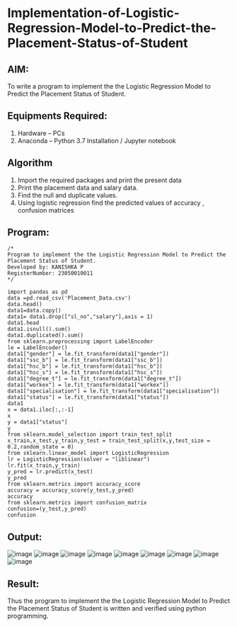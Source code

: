# Implementation-of-Logistic-Regression-Model-to-Predict-the-Placement-Status-of-Student

## AIM:
To write a program to implement the the Logistic Regression Model to Predict the Placement Status of Student.

## Equipments Required:
1. Hardware – PCs
2. Anaconda – Python 3.7 Installation / Jupyter notebook

## Algorithm
1. Import the required packages and print the present data
2. Print the placement data and salary data.
3. Find the null and duplicate values.
4. Using logistic regression find the predicted values of accuracy , confusion matrices 

## Program:
```
/*
Program to implement the the Logistic Regression Model to Predict the Placement Status of Student.
Developed by: KANISHKA P
RegisterNumber: 23050010011
*/
```
```
import pandas as pd
data =pd.read_csv('Placement_Data.csv')
data.head()
data1=data.copy()
data1= data1.drop(["sl_no","salary"],axis = 1)
data1.head
data1.isnull().sum()
data1.duplicated().sum()
from sklearn.preprocessing import LabelEncoder
le = LabelEncoder()
data1["gender"] = le.fit_transform(data1["gender"])
data1["ssc_b"] = le.fit_transform(data1["ssc_b"])
data1["hsc_b"] = le.fit_transform(data1["hsc_b"])
data1["hsc_s"] = le.fit_transform(data1["hsc_s"])
data1["degree_t"] = le.fit_transform(data1["degree_t"])
data1["workex"] = le.fit_transform(data1["workex"])
data1["specialisation"] = le.fit_transform(data1["specialisation"])
data1["status"] = le.fit_transform(data1["status"])
data1
x = data1.iloc[:,:-1]
x
y = data1["status"]
y
from sklearn.model_selection import train_test_split
x_train,x_test,y_train,y_test = train_test_split(x,y,test_size = 0.2,random_state = 0)
from sklearn.linear_model import LogisticRegression
lr = LogisticRegression(solver = "liblinear")
lr.fit(x_train,y_train)
y_pred = lr.predict(x_test)
y_pred
from sklearn.metrics import accuracy_score
accuracy = accuracy_score(y_test,y_pred)
accuracy
from sklearn.metrics import confusion_matrix
confusion=(y_test,y_pred)
confusion
```

## Output:
![image](https://github.com/Jeevithaelumalai/Implementation-of-Logistic-Regression-Model-to-Predict-the-Placement-Status-of-Student/assets/118708245/addba76c-e254-4db6-897d-bdb95c7c42bd)
![image](https://github.com/Jeevithaelumalai/Implementation-of-Logistic-Regression-Model-to-Predict-the-Placement-Status-of-Student/assets/118708245/72190a7e-8937-4a4a-82b7-0e6ec0b4cd46)
![image](https://github.com/Jeevithaelumalai/Implementation-of-Logistic-Regression-Model-to-Predict-the-Placement-Status-of-Student/assets/118708245/42278e84-c3ab-4d16-a54b-046a2590023c)
![image](https://github.com/Jeevithaelumalai/Implementation-of-Logistic-Regression-Model-to-Predict-the-Placement-Status-of-Student/assets/118708245/cc98ed7a-f842-46d9-89c0-4b735855c1c4)
![image](https://github.com/Jeevithaelumalai/Implementation-of-Logistic-Regression-Model-to-Predict-the-Placement-Status-of-Student/assets/118708245/b1a8c8fb-f704-4b41-b0c2-19897524b3d4)
![image](https://github.com/Jeevithaelumalai/Implementation-of-Logistic-Regression-Model-to-Predict-the-Placement-Status-of-Student/assets/118708245/8314d6b6-18bc-43ed-9849-75e13db7344c)
![image](https://github.com/Jeevithaelumalai/Implementation-of-Logistic-Regression-Model-to-Predict-the-Placement-Status-of-Student/assets/118708245/bebeb524-c1ad-41df-ad0d-19fbf0487d6d)
![image](https://github.com/Jeevithaelumalai/Implementation-of-Logistic-Regression-Model-to-Predict-the-Placement-Status-of-Student/assets/118708245/e4d6e393-9cd4-4093-89b4-5ec22ecea9ce)
![image](https://github.com/Jeevithaelumalai/Implementation-of-Logistic-Regression-Model-to-Predict-the-Placement-Status-of-Student/assets/118708245/7ec88af2-77ce-4dba-8a09-85598f94259a)


## Result:
Thus the program to implement the the Logistic Regression Model to Predict the Placement Status of Student is written and verified using python programming.
